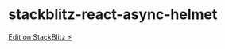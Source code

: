 # stackblitz-react-async-helmet

[Edit on StackBlitz ⚡️](https://stackblitz.com/edit/stackblitz-starters-cscdew)